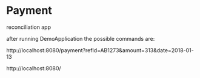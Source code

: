 # Payment
reconciliation app

after running DemoApplication the possible commands are:

http://localhost:8080/payment?refId=AB1273&amount=313&date=2018-01-13

http://localhost:8080/
